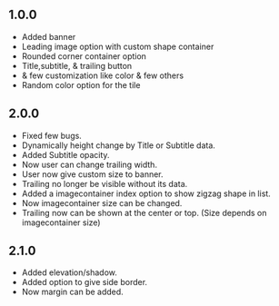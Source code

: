## 1.0.0

- Added banner
- Leading image option with custom shape container
- Rounded corner container option
- Title,subtitle, & trailing button
- & few customization like color & few others
- Random color option for the tile

## 2.0.0
- Fixed few bugs.
- Dynamically height change by Title or Subtitle data.
- Added Subtitle opacity.
- Now user can change trailing width.
- User now give custom size to banner.
- Trailing no longer be visible without its data.
- Added a imagecontainer index option to show zigzag shape in list.
- Now imagecontainer size can be changed.
- Trailing now can be shown at the center or top. (Size depends on imagecontainer size)

## 2.1.0
- Added elevation/shadow.
- Added option to give side border.
- Now margin can be added.